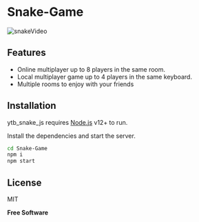 # Snake-Game


![snakeVideo](https://user-images.githubusercontent.com/54041918/172031060-40b9affd-dd01-44b6-8d73-747fc45805f6.gif)

## Features

- Online multiplayer up to 8 players in the same room.
- Local multiplayer game up to 4 players in the same keyboard.
- Multiple rooms to enjoy with your friends
 
## Installation

ytb_snake_js requires [Node.js](https://nodejs.org/) v12+ to run.

Install the dependencies and start the server.

```sh
cd Snake-Game 
npm i
npm start
```
 
## License

MIT

**Free Software**
